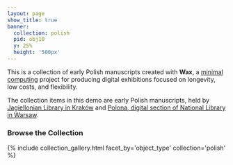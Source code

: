 ```yaml
---
layout: page
show_title: true
banner:
  collection: polish
  pid: obj10
  y: 25%
  height: '500px'
---
```

This is a collection of early Polish manuscripts created with __Wax__, a [minimal computing](http://go-dh.github.io/mincomp/) project for producing digital exhibitions focused on longevity, low costs, and flexibility.

The collection items in this demo are early Polish manuscripts, held by [Jagiellonian Library in Kraków](https://jbc.bj.uj.edu.pl) and [Polona, digital section of National Library in Warsaw](polona.pl).


### Browse the Collection

{% include collection_gallery.html facet_by='object_type' collection='polish' %}
